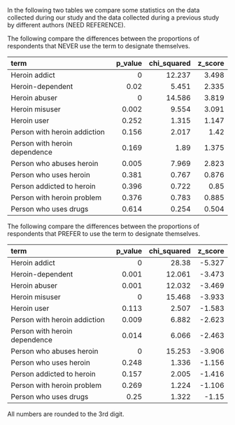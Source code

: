 



In the following two tables we compare some statistics on the data collected during our study 
and the data collected during a previous study by different authors (NEED REFERENCE).


The following compare the differences between the proportions of respondents that NEVER use the term to designate themselves.


|             term              |   p_value |   chi_squared |   z_score |
|:------------------------------|----------:|--------------:|----------:|
| Heroin addict                 |     0     |        12.237 |     3.498 |
| Heroin-dependent              |     0.02  |         5.451 |     2.335 |
| Heroin abuser                 |     0     |        14.586 |     3.819 |
| Heroin misuser                |     0.002 |         9.554 |     3.091 |
| Heroin user                   |     0.252 |         1.315 |     1.147 |
| Person with heroin addiction  |     0.156 |         2.017 |     1.42  |
| Person with heroin dependence |     0.169 |         1.89  |     1.375 |
| Person who abuses heroin      |     0.005 |         7.969 |     2.823 |
| Person who uses heroin        |     0.381 |         0.767 |     0.876 |
| Person addicted to heroin     |     0.396 |         0.722 |     0.85  |
| Person with heroin problem    |     0.376 |         0.783 |     0.885 |
| Person who uses drugs         |     0.614 |         0.254 |     0.504 |


The following compare the differences between the proportions of respondents that PREFER to use the term to designate themselves.


|             term              |   p_value |   chi_squared |   z_score |
|:------------------------------|----------:|--------------:|----------:|
| Heroin addict                 |     0     |        28.38  |    -5.327 |
| Heroin-dependent              |     0.001 |        12.061 |    -3.473 |
| Heroin abuser                 |     0.001 |        12.032 |    -3.469 |
| Heroin misuser                |     0     |        15.468 |    -3.933 |
| Heroin user                   |     0.113 |         2.507 |    -1.583 |
| Person with heroin addiction  |     0.009 |         6.882 |    -2.623 |
| Person with heroin dependence |     0.014 |         6.066 |    -2.463 |
| Person who abuses heroin      |     0     |        15.253 |    -3.906 |
| Person who uses heroin        |     0.248 |         1.336 |    -1.156 |
| Person addicted to heroin     |     0.157 |         2.005 |    -1.416 |
| Person with heroin problem    |     0.269 |         1.224 |    -1.106 |
| Person who uses drugs         |     0.25  |         1.322 |    -1.15  |


All numbers are rounded to the 3rd digit.

